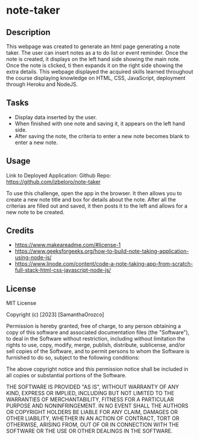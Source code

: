 # note-taker


## Description

This webpage was created to generate an html page generating a note taker. The user can insert notes as a to do list or event reminder. Once the note is created, it displays on the left hand side showing the main note. Once the note is clicked, ti then expands it on the right side showing the extra details. This webpage displayed the acquired skills learned throughout the course displaying knowledge on HTML, CSS, JavaScript, deployment through Heroku and NodeJS. 


## Tasks
- Display data inserted by the user.
- When finished with one note and saving it, it appears on the left hand side.
- After saving the note, the criteria to enter a new note becomes blank to enter a new note.


## Usage

Link to Deployed Application: 
Github Repo: https://github.com/izbeloro/note-taker


To use this challenge, open the app in the browser. It then allows you to create a new note title and box for details about the note. After all the criterias are filled out and saved, it then posts it to the left and allows for a new note to be created.


## Credits

- https://www.makeareadme.com/#license-1
- https://www.geeksforgeeks.org/how-to-build-note-taking-application-using-node-js/
- https://www.linode.com/content/code-a-note-taking-app-from-scratch-full-stack-html-css-javascript-node-js/


## License

MIT License

Copyright (c) [2023] [SamanthaOrozco]

Permission is hereby granted, free of charge, to any person obtaining a copy
of this software and associated documentation files (the "Software"), to deal
in the Software without restriction, including without limitation the rights
to use, copy, modify, merge, publish, distribute, sublicense, and/or sell
copies of the Software, and to permit persons to whom the Software is
furnished to do so, subject to the following conditions:

The above copyright notice and this permission notice shall be included in all
copies or substantial portions of the Software.

THE SOFTWARE IS PROVIDED "AS IS", WITHOUT WARRANTY OF ANY KIND, EXPRESS OR
IMPLIED, INCLUDING BUT NOT LIMITED TO THE WARRANTIES OF MERCHANTABILITY,
FITNESS FOR A PARTICULAR PURPOSE AND NONINFRINGEMENT. IN NO EVENT SHALL THE
AUTHORS OR COPYRIGHT HOLDERS BE LIABLE FOR ANY CLAIM, DAMAGES OR OTHER
LIABILITY, WHETHER IN AN ACTION OF CONTRACT, TORT OR OTHERWISE, ARISING FROM,
OUT OF OR IN CONNECTION WITH THE SOFTWARE OR THE USE OR OTHER DEALINGS IN THE
SOFTWARE.